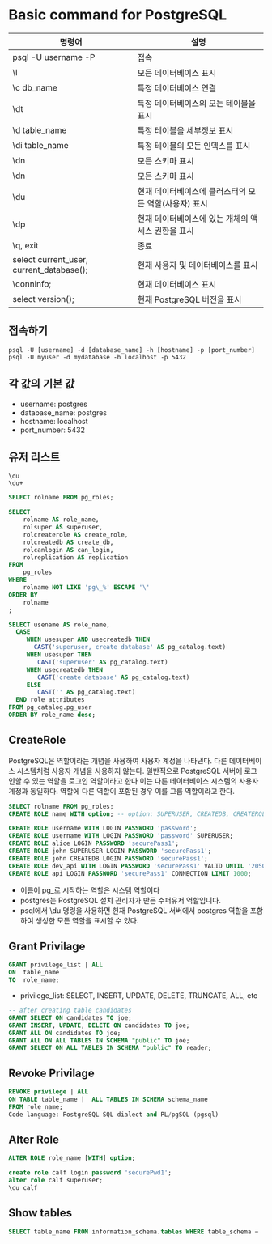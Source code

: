 # Basic command for PostgreSQL

| 명령어                                   | 설명                                                  |
| ---------------------------------------- | ----------------------------------------------------- |
| psql -U username -P                      | 접속                                                  |
| \l                                       | 모든 데이터베이스 표시                                |
| \c db_name                               | 특정 데이터베이스 연결                                |
| \dt                                      | 특정 데이터베이스의 모든 테이블을 표시                |
| \d table_name                            | 특정 테이블을 세부정보 표시                           |
| \di table_name                           | 특정 테이블의 모든 인덱스를 표시                      |
| \dn                                      | 모든 스키마 표시                                      |
| \dn                                      | 모든 스키마 표시                                      |
| \du                                      | 현재 데이터베이스에 클러스터의 모든 역할(사용자) 표시 |
| \dp                                      | 현재 데이터베이스에 있는 개체의 액세스 권한을 표시    |
| \q, exit                                 | 종료                                                  |
| select current_user, current_database(); | 현재 사용자 및 데이터베이스를 표시                    |
| \conninfo;                               | 현재 데이터베이스 표시                                |
| select version();                        | 현재 PostgreSQL 버전을 표시                           |

## 접속하기

```shell
psql -U [username] -d [database_name] -h [hostname] -p [port_number]
psql -U myuser -d mydatabase -h localhost -p 5432
```

## 각 값의 기본 값

- username: postgres
- database_name: postgres
- hostname: localhost
- port_number: 5432

## 유저 리스트

```shell
\du
\du+
```

```sql
SELECT rolname FROM pg_roles;

SELECT
    rolname AS role_name,
    rolsuper AS superuser,
    rolcreaterole AS create_role,
    rolcreatedb AS create_db,
    rolcanlogin AS can_login,
    rolreplication AS replication
FROM
    pg_roles
WHERE
    rolname NOT LIKE 'pg\_%' ESCAPE '\'
ORDER BY
    rolname
;

SELECT usename AS role_name,
  CASE
     WHEN usesuper AND usecreatedb THEN
	   CAST('superuser, create database' AS pg_catalog.text)
     WHEN usesuper THEN
	    CAST('superuser' AS pg_catalog.text)
     WHEN usecreatedb THEN
	    CAST('create database' AS pg_catalog.text)
     ELSE
	    CAST('' AS pg_catalog.text)
  END role_attributes
FROM pg_catalog.pg_user
ORDER BY role_name desc;
```

## CreateRole

PostgreSQL은 역할이라는 개념을 사용하여 사용자 계정을 나타낸다. 다른 데이터베이스 시스템처럼 사용자
개념을 사용하지 않는다. 일반적으로 PostgreSQL 서버에 로그인할 수 있는 역할을 로그인 역할이라고 한다
이는 다른 데이터베이스 시스템의 사용자 계정과 동일하다. 역할에 다른 역할이 포함된 경우 이를 그룹
역할이라고 한다.

```sql
SELECT rolname FROM pg_roles;
CREATE ROLE name WITH option; -- option: SUPERUSER, CREATEDB, CREATEROLE

CREATE ROLE username WITH LOGIN PASSWORD 'password';
CREATE ROLE username WITH LOGIN PASSWORD 'password' SUPERUSER;
CREATE ROLE alice LOGIN PASSWORD 'securePass1';
CREATE ROLE john SUPERUSER LOGIN PASSWORD 'securePass1';
CREATE ROLE john CREATEDB LOGIN PASSWORD 'securePass1';
CREATE ROLE dev_api WITH LOGIN PASSWORD 'securePass1' VALID UNTIL '2050-01-01';
CREATE ROLE api LOGIN PASSWORD 'securePass1' CONNECTION LIMIT 1000;
```

- 이름이 pg\_로 시작하는 역할은 시스템 역할이다
- postgres는 PostgreSQL 설치 관리자가 만든 수퍼유저 역할입니다.
- psql에서 \du 명령을 사용하면 현재 PostgreSQL 서버에서 postgres 역할을 포함하여 생성한
  모든 역할을 표시할 수 있다.

## Grant Privilage

```sql
GRANT privilege_list | ALL
ON  table_name
TO  role_name;
```

- privilege_list: SELECT, INSERT, UPDATE, DELETE, TRUNCATE, ALL, etc

```sql
-- after creating table candidates
GRANT SELECT ON candidates TO joe;
GRANT INSERT, UPDATE, DELETE ON candidates TO joe;
GRANT ALL ON candidates TO joe;
GRANT ALL ON ALL TABLES IN SCHEMA "public" TO joe;
GRANT SELECT ON ALL TABLES IN SCHEMA "public" TO reader;
```

## Revoke Privilage

```sql
REVOKE privilege | ALL
ON TABLE table_name |  ALL TABLES IN SCHEMA schema_name
FROM role_name;
Code language: PostgreSQL SQL dialect and PL/pgSQL (pgsql)
```

## Alter Role

```sql
ALTER ROLE role_name [WITH] option;

create role calf login password 'securePwd1';
alter role calf superuser;
\du calf
```

## Show tables

```sql
SELECT table_name FROM information_schema.tables WHERE table_schema = 'public';
```
